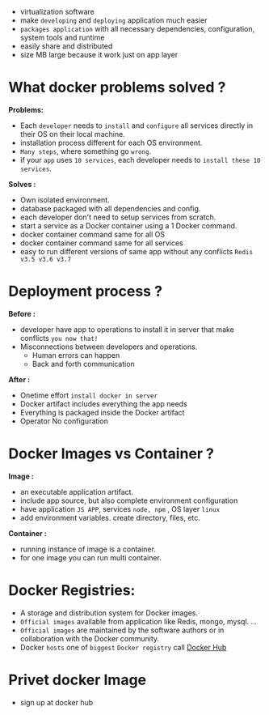 - virtualization software
- make `developing` and `deploying` application much easier
- `packages application` with all necessary dependencies, configuration, system tools and runtime
- easily share and distributed
- size MB large because it work just on app layer
# What docker problems solved ?
**Problems:**
- Each `developer` needs to `install` and `configure` all services directly in their OS on their local machine. 
- installation process different for each OS environment.
- `Many steps`, where something go `wrong`.
- if your `app` uses `10 services`, each developer needs to `install these 10 services`.

**Solves :**
- Own isolated environment.
- database packaged with all dependencies and config.
- each developer don't need to setup services from scratch. 
- start a service as a Docker container using a 1 Docker command.
- docker container command same for all OS
- docker container command same for all services
- easy to run different versions of same app without any conflicts `Redis v3.5 v3.6 v3.7`

# Deployment process ?
**Before :**
- developer have app to operations to install it in server that make conflicts `you now that!`
- Misconnections between developers and operations.
	- Human errors can happen
	- Back and forth communication

**After :**
- Onetime effort  `install docker in server`
- Docker artifact includes everything the app needs
- Everything is packaged inside the Docker artifact 
- Operator No configuration 

# Docker Images vs Container ? 
**Image :**
- an executable application artifact.
- include app source, but also complete environment configuration
- have application `JS APP`, services `node, npm` , OS layer `linux`
- add environment variables. create directory, files, etc.

**Container :**
- running instance of image is a container. 
- for one image you can run multi container.

# Docker Registries:
- A storage and distribution system for Docker images.
- `Official images` available from application like Redis, mongo, mysql. ... 
- `Official images` are maintained by the software authors or in collaboration with the Docker community.
- Docker `hosts` one of `biggest` `Docker registry` call  [Docker Hub](https://hub.docker.com/)

# Privet docker Image
- sign up at docker hub